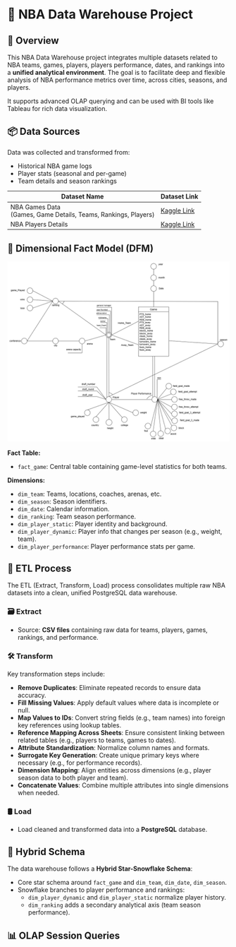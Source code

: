 ﻿# 🏀 NBA Data Warehouse Project

## 📌 Overview

This NBA Data Warehouse project integrates multiple datasets related to NBA teams, games, players, players performance, dates, and rankings into a **unified analytical environment**. The goal is to facilitate deep and flexible analysis of NBA performance metrics over time, across cities, seasons, and players.

It supports advanced OLAP querying and can be used with BI tools like Tableau for rich data visualization.



## 📦 Data Sources

Data was collected and transformed from:
- Historical NBA game logs
- Player stats (seasonal and per-game)
- Team details and season rankings

|Dataset Name | Dataset Link  |
|--|--|
| NBA Games Data <br> (Games, Game Details, Teams, Rankings, Players) | [Kaggle Link](https://www.kaggle.com/datasets/nathanlauga/nba-games?resource=download&select=games.csv) |
|NBA Players Details|[Kaggle Link](https://www.kaggle.com/datasets/justinas/nba-players-data)|



## 📐 Dimensional Fact Model (DFM)

![DFM](./DFM_Final.png)


**Fact Table:**
- `fact_game`: Central table containing game-level statistics for both teams.

**Dimensions:**
- `dim_team`: Teams, locations, coaches, arenas, etc.
- `dim_season`: Season identifiers.
- `dim_date`: Calendar information.
- `dim_ranking`: Team season performance.
- `dim_player_static`: Player identity and background.
- `dim_player_dynamic`: Player info that changes per season (e.g., weight, team).
- `dim_player_performance`: Player performance stats per game.





## 🔁 ETL Process

The ETL (Extract, Transform, Load) process consolidates multiple raw NBA datasets into a clean, unified PostgreSQL data warehouse.

### 🗃️ Extract

* Source: **CSV files** containing raw data for teams, players, games, rankings, and performance.

### 🛠️ Transform

Key transformation steps include:

* **Remove Duplicates**: Eliminate repeated records to ensure data accuracy.
* **Fill Missing Values**: Apply default values where data is incomplete or null.
* **Map Values to IDs**: Convert string fields (e.g., team names) into foreign key references using lookup tables.
* **Reference Mapping Across Sheets**: Ensure consistent linking between related tables (e.g., players to teams, games to dates).
* **Attribute Standardization**: Normalize column names and formats.
* **Surrogate Key Generation**: Create unique primary keys where necessary (e.g., for performance records).
* **Dimension Mapping**: Align entities across dimensions (e.g., player season data to both player and team).
* **Concatenate Values**: Combine multiple attributes into single dimensions when needed.

### 🛢️ Load

* Load cleaned and transformed data into a **PostgreSQL** database.



## 🔀 Hybrid Schema

The data warehouse follows a **Hybrid Star-Snowflake Schema**:
- Core star schema around `fact_game` and `dim_team`, `dim_date`, `dim_season`.
- Snowflake branches to player performance and rankings:
  - `dim_player_dynamic` and `dim_player_static` normalize player history.
  - `dim_ranking` adds a secondary analytical axis (team season performance).

## 📊 OLAP Session Queries

